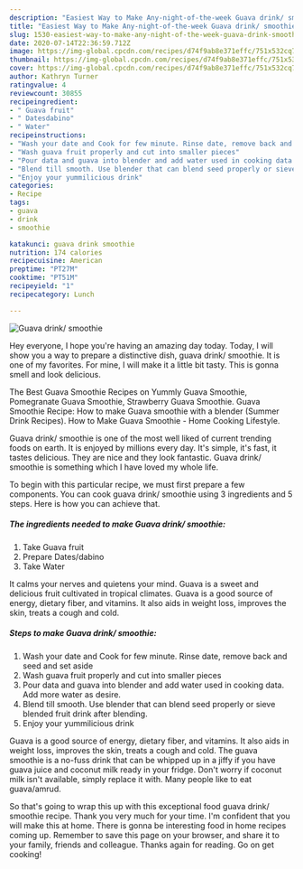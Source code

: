 ```yaml
---
description: "Easiest Way to Make Any-night-of-the-week Guava drink/ smoothie"
title: "Easiest Way to Make Any-night-of-the-week Guava drink/ smoothie"
slug: 1530-easiest-way-to-make-any-night-of-the-week-guava-drink-smoothie
date: 2020-07-14T22:36:59.712Z
image: https://img-global.cpcdn.com/recipes/d74f9ab8e371effc/751x532cq70/guava-drink-smoothie-recipe-main-photo.jpg
thumbnail: https://img-global.cpcdn.com/recipes/d74f9ab8e371effc/751x532cq70/guava-drink-smoothie-recipe-main-photo.jpg
cover: https://img-global.cpcdn.com/recipes/d74f9ab8e371effc/751x532cq70/guava-drink-smoothie-recipe-main-photo.jpg
author: Kathryn Turner
ratingvalue: 4
reviewcount: 30855
recipeingredient:
- " Guava fruit"
- " Datesdabino"
- " Water"
recipeinstructions:
- "Wash your date and Cook for few minute. Rinse date, remove back and seed and set aside"
- "Wash guava fruit properly and cut into smaller pieces"
- "Pour data and guava into blender and add water used in cooking data. Add more water as desire."
- "Blend till smooth. Use blender that can blend seed properly or sieve blended fruit drink after blending."
- "Enjoy your yummilicious drink"
categories:
- Recipe
tags:
- guava
- drink
- smoothie

katakunci: guava drink smoothie 
nutrition: 174 calories
recipecuisine: American
preptime: "PT27M"
cooktime: "PT51M"
recipeyield: "1"
recipecategory: Lunch

---
```



![Guava drink/ smoothie](https://img-global.cpcdn.com/recipes/d74f9ab8e371effc/751x532cq70/guava-drink-smoothie-recipe-main-photo.jpg)

Hey everyone, I hope you're having an amazing day today. Today, I will show you a way to prepare a distinctive dish, guava drink/ smoothie. It is one of my favorites. For mine, I will make it a little bit tasty. This is gonna smell and look delicious.

The Best Guava Smoothie Recipes on Yummly Guava Smoothie, Pomegranate Guava Smoothie, Strawberry Guava Smoothie. Guava Smoothie Recipe: How to make Guava smoothie with a blender (Summer Drink Recipes). How to Make Guava Smoothie - Home Cooking Lifestyle.

Guava drink/ smoothie is one of the most well liked of current trending foods on earth. It is enjoyed by millions every day. It's simple, it's fast, it tastes delicious. They are nice and they look fantastic. Guava drink/ smoothie is something which I have loved my whole life.


To begin with this particular recipe, we must first prepare a few components. You can cook guava drink/ smoothie using 3 ingredients and 5 steps. Here is how you can achieve that.

<!--inarticleads1-->

##### The ingredients needed to make Guava drink/ smoothie:

1. Take  Guava fruit
1. Prepare  Dates/dabino
1. Take  Water


It calms your nerves and quietens your mind. Guava is a sweet and delicious fruit cultivated in tropical climates. Guava is a good source of energy, dietary fiber, and vitamins. It also aids in weight loss, improves the skin, treats a cough and cold. 

<!--inarticleads2-->

##### Steps to make Guava drink/ smoothie:

1. Wash your date and Cook for few minute. Rinse date, remove back and seed and set aside
1. Wash guava fruit properly and cut into smaller pieces
1. Pour data and guava into blender and add water used in cooking data. Add more water as desire.
1. Blend till smooth. Use blender that can blend seed properly or sieve blended fruit drink after blending.
1. Enjoy your yummilicious drink


Guava is a good source of energy, dietary fiber, and vitamins. It also aids in weight loss, improves the skin, treats a cough and cold. The guava smoothie is a no-fuss drink that can be whipped up in a jiffy if you have guava juice and coconut milk ready in your fridge. Don&#39;t worry if coconut milk isn&#39;t available, simply replace it with. Many people like to eat guava/amrud. 

So that's going to wrap this up with this exceptional food guava drink/ smoothie recipe. Thank you very much for your time. I'm confident that you will make this at home. There is gonna be interesting food in home recipes coming up. Remember to save this page on your browser, and share it to your family, friends and colleague. Thanks again for reading. Go on get cooking!
